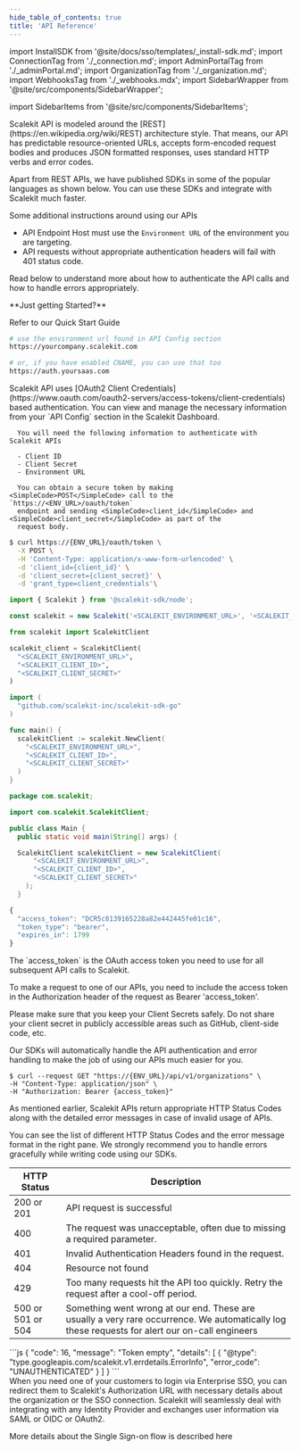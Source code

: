 ```yaml
---
hide_table_of_contents: true
title: 'API Reference'
---
```


import InstallSDK from '@site/docs/sso/templates/\_install-sdk.md'; import ConnectionTag from './\_connection.md';
import AdminPortalTag from './\_adminPortal.md'; import OrganizationTag from './\_organization.md'; import WebhooksTag
from './\_webhooks.mdx'; import SidebarWrapper from '@site/src/components/SidebarWrapper';

import SidebarItems from '@site/src/components/SidebarItems';

<SidebarWrapper>
<div className="custom_container">

<aside>
<div className="sidebar">
<div className="sidebarContainer">
<nav className="menu thin-scrollbar">
<ul className="theme-doc-sidebar-menu menu__list">

<SidebarItems></SidebarItems>

</ul>
</nav>
</div>
</div>
</aside>

<div className="theme-doc-markdown markdown">
<IntersectingHeader id="introduction" title="Introduction" initialInView="true" classList="undefined"/>
<div className="row section">
<div className="col col--6">
Scalekit API is modeled around the [REST](https://en.wikipedia.org/wiki/REST) architecture style. That means, our API has predictable resource-oriented URLs, accepts form-encoded request bodies and produces JSON formatted responses, uses standard HTTP verbs and error codes.

Apart from REST APIs, we have published SDKs in some of the popular languages as shown below. You can use these SDKs and
integrate with Scalekit much faster.

Some additional instructions around using our APIs

- API Endpoint Host must use the `Environment URL` of the environment you are targeting.
- API requests without appropriate authentication headers will fail with 401 status code.

Read below to understand more about how to authenticate the API calls and how to handle errors appropriately.

</div>
<div className="col col--6">
**Just getting Started?**

Refer to our <Link href="/sso/quickstart" target="_blank">Quick Start Guide</Link> <br />

<InstallSDK />

<CodeWithHeader title="API Server Endpoint">

```bash
# use the environment url found in API Config section
https://yourcompany.scalekit.com

# or, if you have enabled CNAME, you can use that too
https://auth.yoursaas.com

```

</CodeWithHeader>
</div>
</div>

<IntersectingHeader id="authentication" title="Authentication" initialInView="false"/>

<div className="row section">
    <div className="col col--6">
      Scalekit API uses [OAuth2 Client Credentials](https://www.oauth.com/oauth2-servers/access-tokens/client-credentials) based authentication. You can view and manage the necessary information from your `API Config` section in the Scalekit Dashboard.

      You will need the following information to authenticate with Scalekit APIs

      - Client ID
      - Client Secret
      - Environment URL

      You can obtain a secure token by making <SimpleCode>POST</SimpleCode> call to the `https://<ENV_URL>/oauth/token`
      endpoint and sending <SimpleCode>client_id</SimpleCode> and <SimpleCode>client_secret</SimpleCode> as part of the
      request body.

</div>
<div className="col col--6">
<CodeWithHeader title="API Authentication">
<Tabs groupId="tech-stack" queryString>
<TabItem value="curl" label="cURL">

```bash showLineNumbers
$ curl https://{ENV_URL}/oauth/token \
  -X POST \
  -H 'Content-Type: application/x-www-form-urlencoded' \
  -d 'client_id={client_id}' \
  -d 'client_secret={client_secret}' \
  -d 'grant_type=client_credentials'\
```

</TabItem>
<TabItem value="nodejs" label="Node.js">

```js showLineNumbers
import { Scalekit } from '@scalekit-sdk/node';

const scalekit = new Scalekit('<SCALEKIT_ENVIRONMENT_URL>', '<SCALEKIT_CLIENT_ID>', '<SCALEKIT_CLIENT_SECRET>');
```

</TabItem>
<TabItem value="py" label="Python">

```python showLineNumbers
from scalekit import ScalekitClient

scalekit_client = ScalekitClient(
  "<SCALEKIT_ENVIRONMENT_URL>",
  "<SCALEKIT_CLIENT_ID>",
  "<SCALEKIT_CLIENT_SECRET>"
)
```

</TabItem>
<TabItem value="golang" label="Go">

```go showLineNumbers
import (
  "github.com/scalekit-inc/scalekit-sdk-go"
)

func main() {
  scalekitClient := scalekit.NewClient(
    "<SCALEKIT_ENVIRONMENT_URL>",
    "<SCALEKIT_CLIENT_ID>",
    "<SCALEKIT_CLIENT_SECRET>"
  )
}
```

</TabItem>

<TabItem value="java" label="Java">

```java showLineNumbers
package com.scalekit;

import com.scalekit.ScalekitClient;

public class Main {
  public static void main(String[] args) {

  ScalekitClient scalekitClient = new ScalekitClient(
      "<SCALEKIT_ENVIRONMENT_URL>",
      "<SCALEKIT_CLIENT_ID>",
      "<SCALEKIT_CLIENT_SECRET>"
    );
  }
```

</TabItem>
</Tabs>
</CodeWithHeader>
<CodeWithHeader title="Response">

```js showLineNumbers
{
  "access_token": "DCR5c8139165228a82e442445fe01c16",
  "token_type": "bearer",
  "expires_in": 1799
}
```

</CodeWithHeader>
</div>
</div>

<IntersectingHeader id="using-access-token" title="Using Access Token" subheading="true" classList="ApiCategoryList"/>

<div className="row section">
    <div className="col col--6">
The `access_token` is the OAuth access token you need to use for all subsequent API calls to Scalekit.

To make a request to one of our APIs, you need to include the access token in the Authorization header of the request as
Bearer 'access_token'.

Please make sure that you keep your Client Secrets safely. Do not share your client secret in publicly accessible areas
such as GitHub, client-side code, etc.

Our SDKs will automatically handle the API authentication and error handling to make the job of using our APIs much
easier for you.

</div>
<div className="col col--6">
<CodeWithHeader title="Using Bearer Token">

```shell showLineNumbers
$ curl --request GET "https://{ENV_URL}/api/v1/organizations" \
-H "Content-Type: application/json" \
-H "Authorization: Bearer {access_token}"
```

</CodeWithHeader>

</div>
</div>

<IntersectingHeader id="error-handling" title="Error Handling"/>

<div className="row section">
    <div className="col col--6">
As mentioned earlier, Scalekit APIs return appropriate HTTP Status Codes along with the detailed error messages in case of invalid usage of APIs.

You can see the list of different HTTP Status Codes and the error message format in the right pane. We strongly
recommend you to handle errors gracefully while writing code using our SDKs.

</div>
<div className="col col--6">
<CodeWithHeader title="Error Codes">

| HTTP Status       | Description                                                                                                                                    |
| ----------------- | ---------------------------------------------------------------------------------------------------------------------------------------------- |
| 200 or 201        | API request is successful                                                                                                                      |
| 400               | The request was unacceptable, often due to missing a required parameter.                                                                       |
| 401               | Invalid Authentication Headers found in the request.                                                                                           |
| 404               | Resource not found                                                                                                                             |
| 429               | Too many requests hit the API too quickly. Retry the request after a cool-off period.                                                          |
| 500 or 501 or 504 | Something went wrong at our end. These are usually a very rare occurrence. We automatically log these requests for alert our on-call engineers |

</CodeWithHeader>

<CodeWithHeader title="401: Error Message">
```js
{
  "code": 16,
  "message": "Token empty",
  "details": [
    {
      "@type": "type.googleapis.com/scalekit.v1.errdetails.ErrorInfo",
      "error_code": "UNAUTHENTICATED"
    }
  ]
}
```
</CodeWithHeader>
</div>
</div>

<!-- Single Sign-on Section -->
<IntersectingHeader id="tag/Authentication" title="Single Sign-on"/>
<div className="row section">
    <div className="col col--6">
        When you need one of your customers to login via Enterprise SSO, you can redirect them to Scalekit's Authorization URL with necessary details about the organization or the SSO connection. Scalekit will seamlessly deal with integrating with any Identity Provider and exchanges user information via SAML or OIDC or OAuth2.

More details about the Single Sign-on flow is described <Link href="/sso/quickstart" target="_blank">here</Link>

</div>
<div className="col col--6">
<Endpoints tag="Authentication" />
</div>

</div>

<APIEndpoint method="get" endpoint="/oauth/authorize" tag="Authentication" />
<APIEndpoint method="post" endpoint="/oauth/token" tag="Authentication" />

<!-- Organization Tag -->

<OrganizationTag></OrganizationTag>

<!-- Admin Portal Tag -->

<AdminPortalTag></AdminPortalTag>

<!-- Connections Tag -->

<ConnectionTag></ConnectionTag>

<!-- Webhooks Tag -->

<WebhooksTag></WebhooksTag>

</div>
</div>
</SidebarWrapper>
